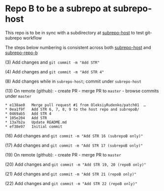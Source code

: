 # Repo B to be a subrepo at subrepo-host

This repo is to be in sync with a subdirectory at 
[subrepo-host](https://github.com/OleksiyRudenko/subrepo-host/)
to test git-subrepo workflow

The steps below numbering is consistent across both
[subrepo-host](https://github.com/OleksiyRudenko/subrepo-host)
and [subrepo-repo-b](https://github.com/OleksiyRudenko/subrepo-repo-b)

(3) Add changes and `git commit -m "Add STR"`

(4) Add changes and `git commit -m "Add STR 4"`

(8) Add changes while in `subrepo-host`; commit under `subrepo-host`

(13) On remote (github):
    - create PR
    - merge PR to `master`
    - browse commits under `master`
```
* e138ae0   Merge pull request #1 from OleksiyRudenko/patch01  …
* 0ea1f9f   Add STR 6, 7, 8, 9 to the host repo and subrepoB/
* 0469ab5   Add STR 4
* 105e204   Add STR
* 13a7b2a   Update README.md
* ef38e97   Initial commit
```

(16) Add changes and `git commit -m "Add STR 16 (subrepoB only)"`

(17) Add changes and `git commit -m "Add STR 17 (subrepoB only)"`

(19) On remote (github):
     - create PR
     - merge PR to `master`

(20) Add changes and `git commit -m "Add STR 19, 20 (repoB only)"`

(21) Add changes and `git commit -m "Add STR 21 (repoB only)"`

(22) Add changes and `git commit -m "Add STR 22 (repoB only)"`

